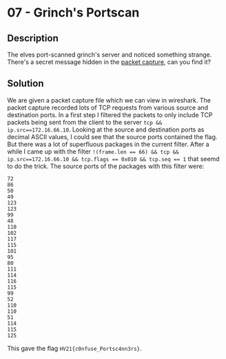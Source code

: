 # 07 - Grinch's Portscan

## Description

The elves port-scanned grinch's server and noticed something strange.
There's a secret message hidden in the [packet capture](a343d168-3e6e-42b7-af30-b27c1c03de12.pcap), can you find it?

## Solution

We are given a packet capture file which we can view in wireshark. The packet capture recorded lots of TCP requests from
various source and destination ports. In a first step I filtered the packets to only include TCP packets being sent from the
client to the server `tcp && ip.src==172.16.66.10`. Looking at the source and destination ports as decimal ASCII values,
I could see that the source ports contained the flag. But there was a lot of superfluous packages in the current filter.
After a while I came up with the filter `!(frame.len == 66) && tcp && ip.src==172.16.66.10 && tcp.flags == 0x010 &&
tcp.seq == 1` that seemd to do the trick. The source ports of the packages with this filter were:

```
72
86
50
49
123
123
99
48
110
102
117
115
101
95
80
111
114
116
115
99
52
110
110
51
114
115
125
```

This gave the flag `HV21{c0nfuse_Portsc4nn3rs}`.

